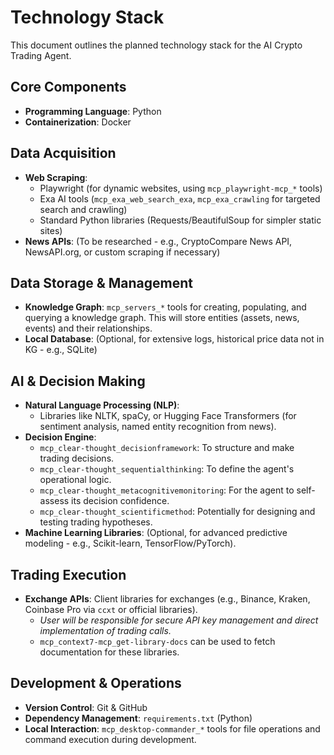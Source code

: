 # Technology Stack

This document outlines the planned technology stack for the AI Crypto Trading Agent.

## Core Components

*   **Programming Language**: Python
*   **Containerization**: Docker

## Data Acquisition

*   **Web Scraping**:
    *   Playwright (for dynamic websites, using `mcp_playwright-mcp_*` tools)
    *   Exa AI tools (`mcp_exa_web_search_exa`, `mcp_exa_crawling` for targeted search and crawling)
    *   Standard Python libraries (Requests/BeautifulSoup for simpler static sites)
*   **News APIs**: (To be researched - e.g., CryptoCompare News API, NewsAPI.org, or custom scraping if necessary)

## Data Storage & Management

*   **Knowledge Graph**: `mcp_servers_*` tools for creating, populating, and querying a knowledge graph. This will store entities (assets, news, events) and their relationships.
*   **Local Database**: (Optional, for extensive logs, historical price data not in KG - e.g., SQLite)

## AI & Decision Making

*   **Natural Language Processing (NLP)**:
    *   Libraries like NLTK, spaCy, or Hugging Face Transformers (for sentiment analysis, named entity recognition from news).
*   **Decision Engine**:
    *   `mcp_clear-thought_decisionframework`: To structure and make trading decisions.
    *   `mcp_clear-thought_sequentialthinking`: To define the agent's operational logic.
    *   `mcp_clear-thought_metacognitivemonitoring`: For the agent to self-assess its decision confidence.
    *   `mcp_clear-thought_scientificmethod`: Potentially for designing and testing trading hypotheses.
*   **Machine Learning Libraries**: (Optional, for advanced predictive modeling - e.g., Scikit-learn, TensorFlow/PyTorch).

## Trading Execution

*   **Exchange APIs**: Client libraries for exchanges (e.g., Binance, Kraken, Coinbase Pro via `ccxt` or official libraries).
    *   *User will be responsible for secure API key management and direct implementation of trading calls.*
    *   `mcp_context7-mcp_get-library-docs` can be used to fetch documentation for these libraries.

## Development & Operations

*   **Version Control**: Git & GitHub
*   **Dependency Management**: `requirements.txt` (Python)
*   **Local Interaction**: `mcp_desktop-commander_*` tools for file operations and command execution during development.
